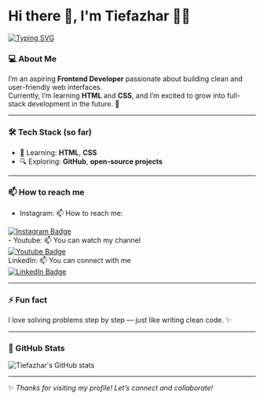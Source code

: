 # Hi there 👋, I'm Tiefazhar 🧑‍🦱
[![Typing SVG](https://readme-typing-svg.demolab.com?size=24&color=00BFFF&center=true&vCenter=true&width=500&lines=Creating+User+Interfaces;Always+Learning;Open+to+Collab)](https://git.io/typing-svg)


### 💻 About Me
I’m an aspiring **Frontend Developer** passionate about building clean and user-friendly web interfaces.  
Currently, I’m learning **HTML** and **CSS**, and I’m excited to grow into full-stack development in the future. 🚀  

---

### 🛠️ Tech Stack (so far)
- 🌱 Learning: **HTML**, **CSS**  
- 🔍 Exploring: **GitHub**, **open-source projects**  

---

### 📫 How to reach me
- Instagram: 📫 How to reach me:
<a href="https://instagram.com/azharmuhammadlatief" target="_blank">
  <img src="https://img.shields.io/badge/Instagram-%40azharmuhammadlatief-E4405F?style=for-the-badge&logo=instagram&logoColor=white" alt="Instagram Badge"/>
</a>
<br>
- Youtube: 📫 You can watch my channel
<br>
<a href="https://youtube.com/@azharmuhammad48" target="_blank">
   <img src="https://img.shields.io/badge/Youtube-%40azharmuhammad48-E4405F?style=for-the-badge&logo=youtube&logoColor=white" alt="Youtube Badge"/>
</a>
<br>
  LinkedIn: 📫 You can connect with me
<br>
<a href="https://linkedin.com/in/muhammad-latief-azhar-69358a7b" target="_blank">
  <img src="https://img.shields.io/badge/LinkedIn-%40muhammad-latief-azhar-69358a7b-E4405F?style=for-the-badge&logo=linkedin&logoColor=white" alt="LinkedIn Badge"/>
</a>
  

---

### ⚡ Fun fact
I love solving problems step by step — just like writing clean code. ✨  

---

### 🌟 GitHub Stats
![Tiefazhar's GitHub stats](https://github-readme-stats.vercel.app/api?username=tiefazhar-spqr&show_icons=true&theme=tokyonight)

---

✨ *Thanks for visiting my profile! Let’s connect and collaborate!*  
